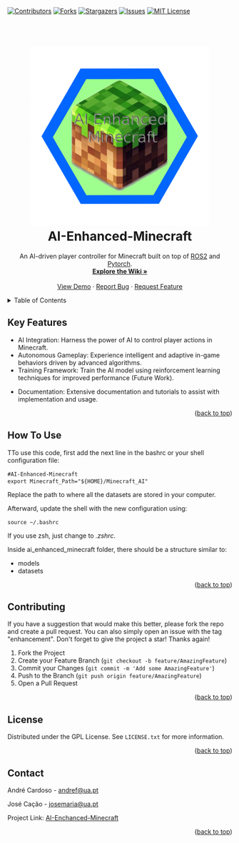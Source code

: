 <a name="readme-top"></a>

[![Contributors][contributors-shield]][contributors-url]
[![Forks][forks-shield]][forks-url]
[![Stargazers][stars-shield]][stars-url]
[![Issues][issues-shield]][issues-url]
[![MIT License][license-shield]][license-url]

<h1 align="center">
  <br>
  <a href="https://github.com/andrefdre/AI-Enhanced-Minecraft"><img src="./Images/Logo.svg" alt="AI-Enhanced-Minecraft" width="400"></a>
  <br>
    AI-Enhanced-Minecraft
  <br>
</h1>
  <p align="center">
    An AI-driven player controller for Minecraft built on top of <a href="https://www.ros.org/" target="_blank">ROS2</a> and <a href="https://pytorch.org/" target="_blank">Pytorch</a>.
    <br />
    <a href="https://github.com/andrefdre/AI-Enhanced-Minecraft/wiki"><strong>Explore the Wiki »</strong></a>
    <br />
    <br />
    <a href="https://youtu.be/vULnTanHHmM">View Demo</a>
    ·
    <a href="https://github.com/andrefdre/AI-Enhanced-Minecraft/issues">Report Bug</a>
    ·
    <a href="https://github.com/andrefdre/AI-Enhanced-Minecraft/issues">Request Feature</a>
  </p>

<!-- ![screenshot](https://raw.githubusercontent.com/amitmerchant1990/electron-markdownify/master/app/img/markdownify.gif) -->

<!-- TABLE OF CONTENTS -->
<details>
  <summary>Table of Contents</summary>
  <ol>
    <li>
      <a href="#key-features">Key Features</a>
    </li>
    <li>
      <a href="#how-to-use">How to use</a>
    </li>
    <li><a href="#contributing">Contributing</a></li>
    <li><a href="#license">License</a></li>
    <li><a href="#contact">Contact</a></li>
  </ol>
</details>

## Key Features

- AI Integration: Harness the power of AI to control player actions in Minecraft.
- Autonomous Gameplay: Experience intelligent and adaptive in-game behaviors driven by advanced algorithms.
- Training Framework: Train the AI model using reinforcement learning techniques for improved performance (Future Work).
<!-- - Minecraft API Integration: Communicate with the Minecraft API to interact with the game environment. -->
- Documentation: Extensive documentation and tutorials to assist with implementation and usage.

<p align="right">(<a href="#readme-top">back to top</a>)</p>

## How To Use

TTo use this code, first add the next line in the bashrc or your shell configuration file:

  ```
#AI-Enhanced-Minecraft
export Minecraft_Path="${HOME}/Minecraft_AI"
  ```
Replace the path to where all the datasets are stored in your computer. 

Afterward, update the shell with the new configuration using:
```
source ~/.bashrc
```
If you use zsh, just change to *.zshrc*.

Inside ai_enhanced_minecraft folder, there should be a structure similar to:
  - models
  - datasets

<p align="right">(<a href="#readme-top">back to top</a>)</p>


<!-- CONTRIBUTING -->
## Contributing

If you have a suggestion that would make this better, please fork the repo and create a pull request. You can also simply open an issue with the tag "enhancement".
Don't forget to give the project a star! Thanks again!

1. Fork the Project
2. Create your Feature Branch (`git checkout -b feature/AmazingFeature`)
3. Commit your Changes (`git commit -m 'Add some AmazingFeature'`)
4. Push to the Branch (`git push origin feature/AmazingFeature`)
5. Open a Pull Request

<p align="right">(<a href="#readme-top">back to top</a>)</p>

<!-- LICENSE -->
## License

Distributed under the GPL License. See `LICENSE.txt` for more information.

<p align="right">(<a href="#readme-top">back to top</a>)</p>

<!-- CONTACT -->
## Contact

André Cardoso - andref@ua.pt

José Cação - josemaria@ua.pt

Project Link: [AI-Enchanced-Minecraft](https://github.com/andrefdre/AI-Enhanced-Minecraft)

<p align="right">(<a href="#readme-top">back to top</a>)</p>




<!-- MARKDOWN LINKS & IMAGES -->
<!-- https://www.markdownguide.org/basic-syntax/#reference-style-links -->
[contributors-shield]: https://img.shields.io/github/contributors/andrefdre/AI-Enhanced-Minecraft.svg?style=for-the-badge
[contributors-url]: https://github.com/andrefdre/AI-Enhanced-Minecraft/graphs/contributors
[forks-shield]: https://img.shields.io/github/forks/andrefdre/AI-Enhanced-Minecraft.svg?style=for-the-badge
[forks-url]: https://github.com/andrefdre/AI-Enhanced-Minecraft/network/members
[stars-shield]: https://img.shields.io/github/stars/andrefdre/AI-Enhanced-Minecraft.svg?style=for-the-badge
[stars-url]: https://github.com/andrefdre/AI-Enhanced-Minecraft/stargazers
[issues-shield]: https://img.shields.io/github/issues/andrefdre/AI-Enhanced-Minecraft.svg?style=for-the-badge
[issues-url]: https://github.com/andrefdre/AI-Enhanced-Minecraft/issues
[license-shield]: https://img.shields.io/github/license/andrefdre/AI-Enhanced-Minecraft.svg?style=for-the-badge
[license-url]: https://github.com/andrefdre/AI-Enhanced-Minecraft/blob/master/LICENSE.txt
[product-screenshot]: Docs/logo.svg